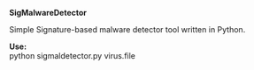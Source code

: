 <b>SigMalwareDetector</b>

Simple Signature-based malware detector tool written in Python.

<b>Use:</b><br>
python sigmaldetector.py virus.file
